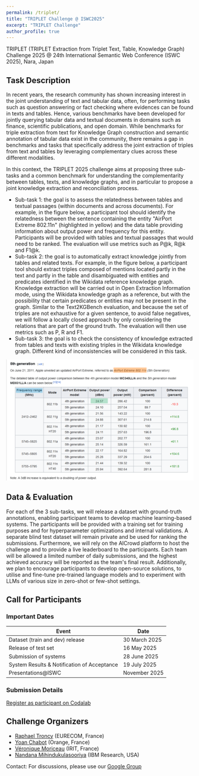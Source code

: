 ```yaml
---
permalink: /triplet/
title: "TRIPLET Challenge @ ISWC2025"
excerpt: "TRIPLET Challenge"
author_profile: true
---
```


TRIPLET (TRIPLET Extraction from Triplet Text, Table, Knowledge Graph) Challenge 2025 @ 24th International Semantic Web Conference (ISWC 2025), Nara, Japan

## Task Description
In recent years, the research community has shown increasing interest in the joint understanding of text and tabular data, often, for performing tasks such as question answering or fact checking where evidences can be found in texts and tables. 
Hence, various benchmarks have been developed for jointly querying tabular data and textual documents in domains such as finance, scientific publications, and open domain. 
While benchmarks for triple extraction from text for Knowledge Graph construction and semantic annotation of tabular data exist in the community, there remains a gap in benchmarks and tasks that specifically address the joint extraction of triples from text and tables by leveraging complementary clues across these different modalities.

In this context, the TRIPLET 2025 challenge aims at proposing three sub-tasks and a common benchmark for understanding the complementarity between tables, texts, and knowledge graphs, and in particular to propose a joint knowledge extraction and reconciliation process.
- Sub-task 1: the goal is to assess the relatedness between tables and textual passages (within documents and across documents). For example, in the figure below, a participant tool should identify the relatedness between the sentence containing the entity "AirPort Extreme 802.11n" (highlighted in yellow) and the data table providing information about output power and frequency for this entity. Participants will be provided with tables and textual passages that would need to be ranked. The evaluation will use metrics such as P@k, R@k and F1@k.
- Sub-task 2: the goal is to automatically extract knowledge jointly from tables and related texts. For example, in the figure below, a participant tool should extract triples composed of mentions located partly in the text and partly in the table and disambiguated with entities and predicates identified in the Wikidata reference knowledge graph. Knowledge extraction will be carried out in Open Extraction Information mode, using the Wikidata knowledge graph as a reference, but with the possibility that certain predicates or entities may not be present in the graph. Similar to the Text2KGBench evaluation, and because the set of triples are not exhaustive for a given sentence, to avoid false negatives, we will follow a locally closed approach by only considering the relations that are part of the ground truth. The evaluation will then use metrics such as P, R and F1.
- Sub-task 3: the goal is to check the consistency of knowledge extracted from tables and texts with existing triples in the Wikidata knowledge graph. Different kind of inconsistencies will be considered in this task.

<img src="../images/triplet_annotation_tool.png" alt="Annotation tool" />

## Data & Evaluation
For each of the 3 sub-tasks, we will release a dataset with ground-truth annotations, enabling participant teams to develop machine learning-based systems. 
The participants will be provided with a training set for training purposes and for hyperparameter optimizations and internal validations. 
A separate blind test dataset will remain private and be used for ranking the submissions.
Furthermore, we will rely on the AICrowd platform to host the challenge and to provide a live leaderboard to the participants. 
Each team will be allowed a limited number of daily submissions, and the highest achieved accuracy will be reported as the team's final result.
Additionally, we plan to encourage participants to develop open-source solutions, to utilise and fine-tune pre-trained language models and to experiment with LLMs of various size in zero-shot or few-shot settings.

## Call for Participants

### Important Dates

| Event                                 | Date          |
| ------------------------------------- | -------------- |
| Dataset (train and dev) release       | 30 March 2025 |
| Release of test set                   | 16 May 2025 |
| Submission of systems                 | 28 June 2025 |
| System Results & Notification of Acceptance | 19 July 2025 |
| Presentations@ISWC                    | November 2025 |

### Submission Details
[Register as participant on Codalab](https://codalab.lisn.upsaclay.fr/competitions/23094)

## Challenge Organizers
- [Raphael Troncy](https://www.eurecom.fr/fr/people/troncy-raphael) (EURECOM, France)
- [Yoan Chabot](https://yoanchabot.github.io/) (Orange, France)
- [Véronique Moriceau](https://www.irit.fr/~Veronique.Moriceau/) (IRIT, France)
- [Nandana Mihindukulasooriya](https://scholar.google.es/citations?user=obOPbVQAAAAJ&hl=en) (IBM Research, USA)
    
Contact: 
For discussions, please use our [Google Group](https://groups.google.com/g/triplet-challenge)
